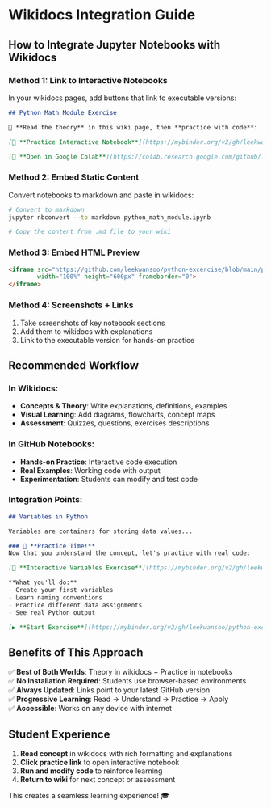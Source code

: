 # Wikidocs Integration Guide

## How to Integrate Jupyter Notebooks with Wikidocs

### Method 1: Link to Interactive Notebooks

In your wikidocs pages, add buttons that link to executable versions:

```markdown
## Python Math Module Exercise

📖 **Read the theory** in this wiki page, then **practice with code**:

[🚀 **Practice Interactive Notebook**](https://mybinder.org/v2/gh/leekwansoo/python-excercise/main?labpath=python_math_module.ipynb)

[📱 **Open in Google Colab**](https://colab.research.google.com/github/leekwansoo/python-excercise/blob/main/python_math_module.ipynb)
```

### Method 2: Embed Static Content

Convert notebooks to markdown and paste in wikidocs:

```bash
# Convert to markdown
jupyter nbconvert --to markdown python_math_module.ipynb

# Copy the content from .md file to your wiki
```

### Method 3: Embed HTML Preview

```html
<iframe src="https://github.com/leekwansoo/python-excercise/blob/main/python_math_module.ipynb" 
        width="100%" height="600px" frameborder="0">
</iframe>
```

### Method 4: Screenshots + Links

1. Take screenshots of key notebook sections
2. Add them to wikidocs with explanations
3. Link to the executable version for hands-on practice

## Recommended Workflow

### In Wikidocs:
- **Concepts & Theory**: Write explanations, definitions, examples
- **Visual Learning**: Add diagrams, flowcharts, concept maps
- **Assessment**: Quizzes, questions, exercises descriptions

### In GitHub Notebooks:
- **Hands-on Practice**: Interactive code execution
- **Real Examples**: Working code with output
- **Experimentation**: Students can modify and test code

### Integration Points:

```markdown
## Variables in Python

Variables are containers for storing data values...

### 🎯 **Practice Time!**
Now that you understand the concept, let's practice with real code:

[📝 **Interactive Variables Exercise**](https://mybinder.org/v2/gh/leekwansoo/python-excercise/main?labpath=_1variables.ipynb)

**What you'll do:**
- Create your first variables
- Learn naming conventions  
- Practice different data assignments
- See real Python output

[▶️ **Start Exercise**](https://mybinder.org/v2/gh/leekwansoo/python-excercise/main?labpath=_1variables.ipynb)
```

## Benefits of This Approach

✅ **Best of Both Worlds**: Theory in wikidocs + Practice in notebooks  
✅ **No Installation Required**: Students use browser-based environments  
✅ **Always Updated**: Links point to your latest GitHub version  
✅ **Progressive Learning**: Read → Understand → Practice → Apply  
✅ **Accessible**: Works on any device with internet  

## Student Experience

1. **Read concept** in wikidocs with rich formatting and explanations
2. **Click practice link** to open interactive notebook
3. **Run and modify code** to reinforce learning
4. **Return to wiki** for next concept or assessment

This creates a seamless learning experience! 🎓